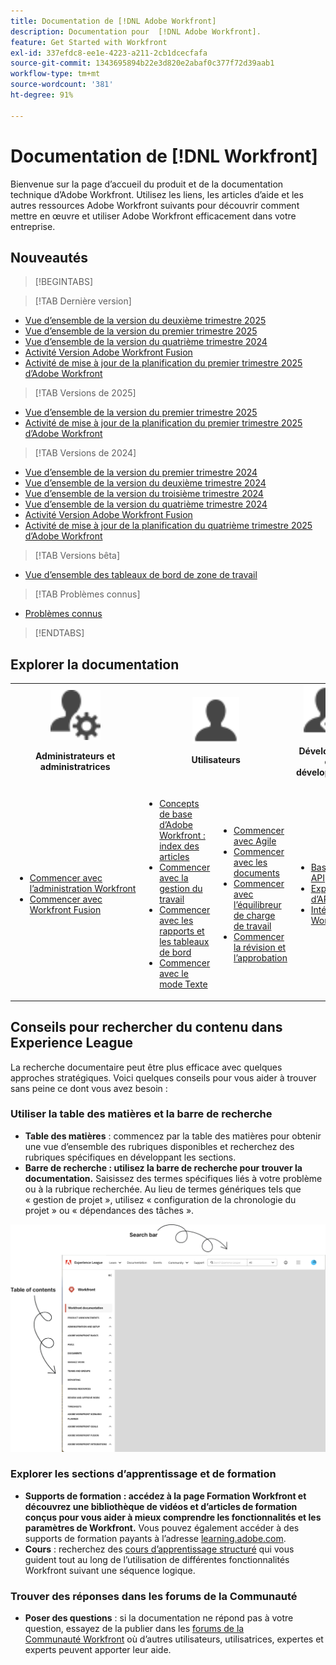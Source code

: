 ```yaml
---
title: Documentation de [!DNL Adobe Workfront]
description: Documentation pour  [!DNL Adobe Workfront].
feature: Get Started with Workfront
exl-id: 337efdc8-ee1e-4223-a211-2cb1dcecfafa
source-git-commit: 1343695894b22e3d820e2abaf0c377f72d39aab1
workflow-type: tm+mt
source-wordcount: '381'
ht-degree: 91%

---
```


# Documentation de [!DNL Workfront]

Bienvenue sur la page d’accueil du produit et de la documentation technique d’Adobe Workfront. Utilisez les liens, les articles d’aide et les autres ressources Adobe Workfront suivants pour découvrir comment mettre en œuvre et utiliser Adobe Workfront efficacement dans votre entreprise.

## Nouveautés

>[!BEGINTABS]

>[!TAB Dernière version]

* [Vue d’ensemble de la version du deuxième trimestre 2025](/help/quicksilver/product-announcements/product-releases/25-q2-release-activity/25-q2-release-overview.md)
* [Vue d’ensemble de la version du premier trimestre 2025](/help/quicksilver/product-announcements/product-releases/25-q1-release-activity/25-q1-release-overview.md)
* [Vue d’ensemble de la version du quatrième trimestre 2024](/help/quicksilver/product-announcements/product-releases/24-q4-release-activity/24-q4-release-overview.md)
* [Activité Version Adobe Workfront Fusion](https://experienceleague.adobe.com/en/docs/workfront-fusion/using/fusion-release-activity/fusion-release-activity)
* [Activité de mise à jour de la planification du premier trimestre 2025 d’Adobe Workfront](/help/quicksilver/product-announcements/product-releases/planning-release-activity/planning-release-activity-25-q1.md)

>[!TAB Versions de 2025]

* [Vue d’ensemble de la version du premier trimestre 2025](/help/quicksilver/product-announcements/product-releases/25-q1-release-activity/25-q1-release-overview.md)
* [Activité de mise à jour de la planification du premier trimestre 2025 d’Adobe Workfront](/help/quicksilver/product-announcements/product-releases/planning-release-activity/planning-release-activity-25-q1.md)


>[!TAB Versions de 2024]

* [Vue d’ensemble de la version du premier trimestre 2024](/help/quicksilver/product-announcements/product-releases/24-q1-release-activity/24-q1-release-overview.md)
* [Vue d’ensemble de la version du deuxième trimestre 2024](/help/quicksilver/product-announcements/product-releases/24-q2-release-activity/24-q2-release-overview.md)
* [Vue d’ensemble de la version du troisième trimestre 2024](/help/quicksilver/product-announcements/product-releases/24-q3-release-activity/24-q3-release-overview.md)
* [Vue d’ensemble de la version du quatrième trimestre 2024](/help/quicksilver/product-announcements/product-releases/24-q4-release-activity/24-q4-release-overview.md)
* [Activité Version Adobe Workfront Fusion](https://experienceleague.adobe.com/en/docs/workfront-fusion/using/fusion-release-activity/fusion-release-activity)
* [Activité de mise à jour de la planification du quatrième trimestre 2025 d’Adobe Workfront](/help/quicksilver/product-announcements/product-releases/planning-release-activity/planning-release-activity-24-q4.md)

>[!TAB Versions bêta]

* [Vue d’ensemble des tableaux de bord de zone de travail](/help/quicksilver/reports-and-dashboards/dashboards/creating-and-managing-dashboards/canvas-dashboards-overview.md)

>[!TAB Problèmes connus]

* [Problèmes connus](https://experienceleague.adobe.com/fr/docs/workfront-known-issues/issues/overview)


>[!ENDTABS]


## Explorer la documentation

<table>

<tr>
    <td style="text-align: center;"><img src="assets/admin.svg" style="width: 80px; height: 80px;"><p><b>Administrateurs et administratrices</b></p></td>
    <td colspan="2" style="text-align: center;"><img src="assets/user.svg" style="width: 75px; height: 75px;"><p><b>Utilisateurs</b></p></td>
    <td style="text-align: center;"><img src="assets/developer.svg" style="width: 80px; height: 80px;"><p><b>Développeurs et développeuses</b></p></td>
  </tr>
  <tr>
    <td>
    <ul>
    <li><a href="/help/quicksilver/administration-and-setup/get-started-wf-administration/get-started-with-wf-administration.md">Commencer avec l’administration Workfront</a></li>
    <li><a href="https://experienceleague.adobe.com/en/docs/workfront-fusion/using/get-started-with-fusion/get-started-fusion-toc">Commencer avec Workfront Fusion</li>
    </ul>
 </td>
    <td>
        <ul>
        <li><a href="/help/quicksilver/workfront-basics/workfront-basics.md">Concepts de base d’Adobe Workfront : index des articles</a></li>
        <li><a href="/help/quicksilver/manage-work/manage-work.md">Commencer avec la gestion du travail</a></li>
        <li><a href="/help/quicksilver/reports-and-dashboards/reports-and-dashboards-overview.md">Commencer avec les rapports et les tableaux de bord</a></li>
        <li><a href="/help/quicksilver/reports-and-dashboards/reports/text-mode/text-mode-resources.md">Commencer avec le mode Texte</a></li>
        </ul>
    </td>
    <td><ul>
        <li><a href="/help/quicksilver/agile/agile-overview.md">Commencer avec Agile</a></li>
        <li><a href="/help/quicksilver/documents/documents-overview.md">Commencer avec les documents</a></li>
        <li><a href="/help/quicksilver/resource-mgmt/workload-balancer/workload-balancer.md">Commencer avec l’équilibreur de charge de travail</a></li>
        <li><a href="/help/quicksilver/resource-mgmt/workload-balancer/overview-workload-balancer.md">Commencer la révision et l’approbation</a></li>
        </ul></td>
    <td><ul>
        <li><a href="/help/quicksilver/wf-api/general/api-basics.md">Bases des API</a></li>
        <li><a href="https://developer.adobe.com/workfront/api-explorer/">Explorateur d’API</a></li>
        <li><a href="/help/quicksilver/workfront-integrations-and-apps/workfront-integrations.md">Intégrations Workfront</a></li>
        </ul></td>
  </tr>
</table>

## Conseils pour rechercher du contenu dans Experience League

La recherche documentaire peut être plus efficace avec quelques approches stratégiques. Voici quelques conseils pour vous aider à trouver sans peine ce dont vous avez besoin :

### Utiliser la table des matières et la barre de recherche

* **Table des matières** : commencez par la table des matières pour obtenir une vue d’ensemble des rubriques disponibles et recherchez des rubriques spécifiques en développant les sections.
* **Barre de recherche : utilisez la barre de recherche pour trouver la documentation.** Saisissez des termes spécifiques liés à votre problème ou à la rubrique recherchée. Au lieu de termes génériques tels que « gestion de projet », utilisez « configuration de la chronologie du projet » ou « dépendances des tâches ».

![](assets/exl-site-nav.png)

### Explorer les sections d’apprentissage et de formation

* **Supports de formation : accédez à la page Formation Workfront et découvrez une bibliothèque de vidéos et d’articles de formation conçus pour vous aider à mieux comprendre les fonctionnalités et les paramètres de Workfront.**[](https://experienceleague.adobe.com/fr/browse/workfront) Vous pouvez également accéder à des supports de formation payants à l’adresse [learning.adobe.com](https://learning.adobe.com/).
* **Cours** : recherchez des [cours d’apprentissage structuré](https://experienceleague.adobe.com/home?Solution=Workfront#courses) qui vous guident tout au long de l’utilisation de différentes fonctionnalités Workfront suivant une séquence logique.

### Trouver des réponses dans les forums de la Communauté

* **Poser des questions** : si la documentation ne répond pas à votre question, essayez de la publier dans les [forums de la Communauté Workfront](https://experienceleaguecommunities.adobe.com/t5/workfront/ct-p/workfront?profile.language=fr) où d’autres utilisateurs, utilisatrices, expertes et experts peuvent apporter leur aide.